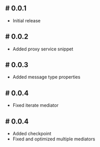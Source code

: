 ## # 0.0.1
- Initial release

## # 0.0.2
- Added proxy service snippet

## # 0.0.3
- Added message type properties

## # 0.0.4
- Fixed iterate mediator

## # 0.0.4
- Added checkpoint
- Fixed and optimized multiple mediators